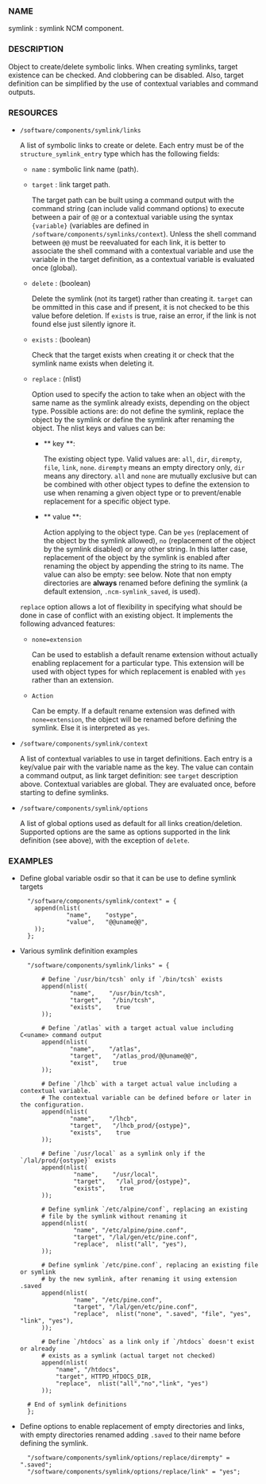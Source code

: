 
### NAME

symlink : symlink NCM component.

### DESCRIPTION

Object to create/delete symbolic links. When creating symlinks, target existence
can be checked. And clobbering can be disabled. Also, target definition
can be simplified by the use of contextual variables and command outputs.

### RESOURCES

- `/software/components/symlink/links`

    A list of symbolic links to create or delete.  Each entry
    must be of the `structure_symlink_entry` type which has the following
    fields:

    - `name` : symbolic link name (path).
    - `target` : link target path.

        The target path can be built using a command output with the command string
        (can include valid command options) to execute between a pair of `@@`
        or a contextual variable using the syntax `{variable}`
        (variables are defined in `/software/components/symlinks/context`).
        Unless the shell command between `@@` must be reevaluated for each link,
        it is better to associate the shell command with a contextual variable and
        use the variable in the target definition, as a contextual variable is evaluated once (global).

    - `delete` : (boolean)

        Delete the symlink (not its target) rather than creating it. `target`
        can be ommitted in this case and if present, it is not checked to be this
        value before deletion. If `exists` is true, raise an error, if the
        link is not found else just silently ignore it.

    - `exists` : (boolean)

        Check that the target exists when creating it or check that the symlink
        name exists when deleting it.

    - `replace` : (nlist)

        Option used to specify the action to take when an object with the same
        name as the symlink already exists, depending on the object type.
        Possible actions are: do not define the symlink, replace the
        object by the symlink or define the symlink after renaming the object.
        The nlist keys and values can be:

        - ** key **:

            The existing object type. Valid values are: `all`, `dir`, `dirempty`,
            `file`, `link`, `none`.  `dirempty` means an empty directory only,
            `dir` means any directory. `all` and `none` are mutually exclusive
            but can be combined with other object types to define the extension
            to use when renaming a given object type or to prevent/enable replacement
            for a specific object type.

        - ** value **:

            Action applying to the object type. Can be `yes` (replacement of the object
            by the symlink allowed), `no` (replacement of the object by the symlink
            disabled) or any other string. In this latter case, replacement of the object
            by the symlink is enabled after renaming the object by appending the string
            to its name. The value can also be empty: see below. Note that non empty
            directories are **always** renamed before defining the symlink
            (a default extension, `.ncm-symlink_saved`, is used).

    `replace` option allows a lot of flexibility in specifying what should
    be done in case of conflict with an existing object. It implements the
    following advanced features:

    - `none=extension`

        Can be used to establish a default rename extension without actually enabling
        replacement for a particular type. This extension will be used with object
        types for which replacement is enabled with `yes` rather than an extension.

    - `Action`

        Can be empty. If a default rename extension was defined with `none=extension`,
        the object will be renamed before defining the symlink. Else it is interpreted as `yes`.

- `/software/components/symlink/context`

    A list of contextual variables to use in target definitions. Each entry is
    a key/value pair with the variable name as the key. The value can contain
    a command output, as link target definition: see `target` description above.
    Contextual variables are global. They are evaluated once, before starting to define
    symlinks.

- `/software/components/symlink/options`

    A list of global options used as default for all links creation/deletion.
    Supported options are the same as options supported in the link definition
    (see above), with the exception of `delete`.

### EXAMPLES

- Define global variable osdir so that it can be use to define symlink targets

        "/software/components/symlink/context" = {
          append(nlist(
                   "name",    "ostype",
                   "value",   "@@uname@@",
          ));
        };

- Various symlink definition examples

        "/software/components/symlink/links" = {

            # Define `/usr/bin/tcsh` only if `/bin/tcsh` exists
            append(nlist(
                    "name",    "/usr/bin/tcsh",
                    "target",   "/bin/tcsh",
                    "exists",    true
            ));

            # Define `/atlas` with a target actual value including C<uname> command output
            append(nlist(
                    "name",    "/atlas",
                    "target",   "/atlas_prod/@@uname@@",
                    "exist",    true
            ));

            # Define `/lhcb` with a target actual value including a contextual variable.
            # The contextual variable can be defined before or later in the configuration.
            append(nlist(
                    "name",    "/lhcb",
                    "target",   "/lhcb_prod/{ostype}",
                    "exists",    true
            ));

            # Define `/usr/local` as a symlink only if the `/lal/prod/{ostype}` exists
            append(nlist(
                     "name",    "/usr/local",
                     "target",   "/lal_prod/{ostype}",
                     "exists",    true
            ));

            # Define symlink `/etc/alpine/conf`, replacing an existing
            # file by the symlink without renaming it
            append(nlist(
                     "name", "/etc/alpine/pine.conf",
                     "target", "/lal/gen/etc/pine.conf",
                     "replace",  nlist("all", "yes"),
            ));

            # Define symlink `/etc/pine.conf`, replacing an existing file or symlink
            # by the new symlink, after renaming it using extension .saved
            append(nlist(
                     "name", "/etc/pine.conf",
                     "target", "/lal/gen/etc/pine.conf",
                     "replace",  nlist("none", ".saved", "file", "yes", "link", "yes"),
            ));

            # Define `/htdocs` as a link only if `/htdocs` doesn't exist or already
            # exists as a symlink (actual target not checked)
            append(nlist(
                "name", "/htdocs",
                "target", HTTPD_HTDOCS_DIR,
                "replace",  nlist("all","no","link", "yes")
            ));

        # End of symlink definitions
        };

- Define options to enable replacement of empty directories and links,
with empty directories renamed adding `.saved` to their name before defining the symlink.

        "/software/components/symlink/options/replace/dirempty" = ".saved";
        "/software/components/symlink/options/replace/link" = "yes";
